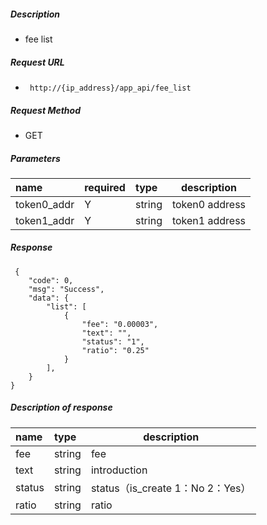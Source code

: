 ##### Description

- fee list

##### Request URL
- ` http://{ip_address}/app_api/fee_list`

##### Request Method
- GET

##### Parameters

|name|required|type|description|
|:----    |:---|:----- |-----   |
|token0_addr |Y  |string |token0 address   |
|token1_addr |Y  |string |token1 address   |


##### Response

```
 {
    "code": 0,
    "msg": "Success",
    "data": {
        "list": [
            {
                "fee": "0.00003",
				"text": "",
				"status": "1",
				"ratio": "0.25"
            }
        ],
    }
}
```

##### Description of response

|name|type|description|
|:-----  |:-----|-----                           |
|fee |string   |fee  |
|text |string   |introduction  |
|status |string   |status（is_create 1：No 2：Yes）  |
|ratio |string   |ratio  |


